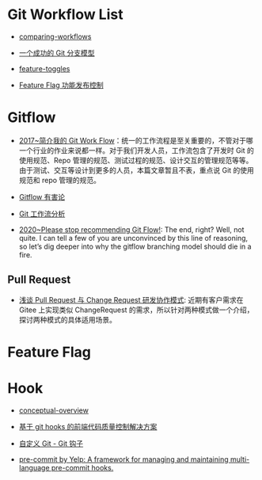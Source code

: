 # Git Workflow List

- [comparing-workflows](https://www.atlassian.com/git/tutorials/comparing-workflows/feature-branch-workflow)

- [一个成功的 Git 分支模型](http://blog.jobbole.com/81196/)

- [feature-toggles](http://martinfowler.com/articles/feature-toggles.html)

- [Feature Flag 功能发布控制](http://fex.baidu.com/blog/2014/07/feature-flag/?qq-pf-to=pcqq.c2c)

# Gitflow

- [2017~简介我的 Git Work Flow](http://zhoulingyu.com/2017/05/08/Git-Work-Flow/)：统一的工作流程是至关重要的，不管对于哪一个行业的作业来说都一样。对于我们开发人员，工作流包含了开发时 Git 的使用规范、Repo 管理的规范、测试过程的规范、设计交互的管理规范等等。由于测试、交互等设计到更多的人员，本篇文章暂且不表，重点说 Git 的使用规范和 repo 管理的规范。

- [Gitflow 有害论](http://insights.thoughtworkers.org/gitflow-consider-harmful/)

- [Git 工作流分析](https://github.com/xirong/my-git/blob/master/git-workflow-tutorial.md)

- [2020~Please stop recommending Git Flow!](https://georgestocker.com/2020/03/04/please-stop-recommending-git-flow/): The end, right? Well, not quite. I can tell a few of you are unconvinced by this line of reasoning, so let’s dig deeper into why the gitflow branching model should die in a fire.

## Pull Request

- [浅谈 Pull Request 与 Change Request 研发协作模式](https://mp.weixin.qq.com/s/rIt-XkgQGrKzdKkD5NSIRA): 近期有客户需求在 Gitee 上实现类似 ChangeRequest 的需求，所以针对两种模式做一个介绍，探讨两种模式的具体适用场景。

# Feature Flag

# Hook

- [conceptual-overview](https://www.atlassian.com/git/tutorials/git-hooks/conceptual-overview)

- [基于 git hooks 的前端代码质量控制解决方案](https://github.com/kuitos/kuitos.github.io/issues/28)

- [自定义 Git - Git 钩子](https://git-scm.com/book/zh/v2/%E8%87%AA%E5%AE%9A%E4%B9%89-Git-Git-%E9%92%A9%E5%AD%90)

- [pre-commit by Yelp: A framework for managing and maintaining multi-language pre-commit hooks.](http://pre-commit.com/#node)
